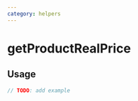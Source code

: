 ```yaml
---
category: helpers
---
```


# getProductRealPrice

<!-- PLACEHOLDER_DESCRIPTION -->

## Usage

```ts
// TODO: add example
```
